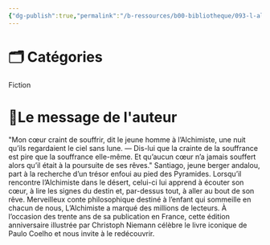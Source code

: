 ```yaml
---
{"dg-publish":true,"permalink":"/b-ressources/b00-bibliotheque/093-l-alchimiste-paulo-coelho/","title":"L'Alchimiste","tags":["📓Book"],"noteIcon":""}
---
```



# 🗂 Catégories 
Fiction

# 📍Le message de l'auteur
"Mon cœur craint de souffrir, dit le jeune homme à l’Alchimiste, une nuit qu’ils regardaient le ciel sans lune. — Dis-lui que la crainte de la souffrance est pire que la souffrance elle-même. Et qu’aucun cœur n’a jamais souffert alors qu’il était à la poursuite de ses rêves." Santiago, jeune berger andalou, part à la recherche d’un trésor enfoui au pied des Pyramides. Lorsqu’il rencontre l’Alchimiste dans le désert, celui-ci lui apprend à écouter son cœur, à lire les signes du destin et, par-dessus tout, à aller au bout de son rêve. Merveilleux conte philosophique destiné à l’enfant qui sommeille en chacun de nous, L’Alchimiste a marqué des millions de lecteurs. À l’occasion des trente ans de sa publication en France, cette édition anniversaire illustrée par Christoph Niemann célèbre le livre iconique de Paulo Coelho et nous invite à le redécouvrir.